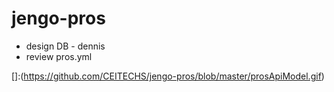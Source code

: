 # jengo-pros
- design DB - dennis
- review pros.yml

[]:(https://github.com/CEITECHS/jengo-pros/blob/master/prosApiModel.gif)
